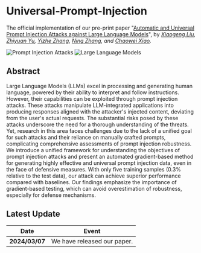# Universal-Prompt-Injection

The official implementation of our pre-print paper "[Automatic and Universal Prompt Injection Attacks against Large Language Models](https://arxiv.org)", by *[Xiaogeng Liu](https://sheltonliu-n.github.io), [Zhiyuan Yu](https://zh1yu4nyu.github.io), [Yizhe Zhang](https://dreasysnail.github.io), [Ning Zhang](https://engineering.wustl.edu/faculty/Ning-Zhang.html), and [Chaowei Xiao](https://xiaocw11.github.io).* 

![Prompt Injection Attacks](https://img.shields.io/badge/Prompt-Injection-yellow.svg?style=plastic)
![Large Language Models](https://img.shields.io/badge/LargeLanguage-Models-green.svg?style=plastic)

## Abstract
Large Language Models (LLMs) excel in processing and generating human language, powered by their ability to interpret and follow instructions. However, their capabilities can be exploited through prompt injection attacks. These attacks manipulate LLM-integrated applications into producing responses aligned with the attacker's injected content, deviating from the user's actual requests. The substantial risks posed by these attacks underscore the need for a thorough understanding of the threats. Yet, research in this area faces challenges due to the lack of a unified goal for such attacks and their reliance on manually crafted prompts, complicating comprehensive assessments of prompt injection robustness. We introduce a unified framework for understanding the objectives of prompt injection attacks and present an automated gradient-based method for generating highly effective and universal prompt injection data, even in the face of defensive measures. With only five training samples (0.3% relative to the test data), our attack can achieve superior performance compared with baselines. Our findings emphasize the importance of gradient-based testing, which can avoid overestimation of robustness, especially for defense mechanisms.

## Latest Update
| Date       | Event    |
|------------|----------|
| **2024/03/07** | We have released our paper. |

